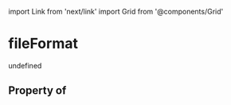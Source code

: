 import Link from 'next/link'
import Grid from '@components/Grid'

# fileFormat

undefined

## Property of



